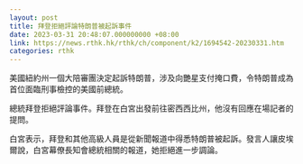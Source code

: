 ```yaml
---
layout: post
title: 拜登拒絕評論特朗普被起訴事件
date: 2023-03-31 20:48:07.000000000 +08:00
link: https://news.rthk.hk/rthk/ch/component/k2/1694542-20230331.htm
categories: rthk
---
```


美國紐約州一個大陪審團決定起訴特朗普，涉及向艷星支付掩口費，令特朗普成為首位面臨刑事檢控的美國前總統。

總統拜登拒絕評論事件。拜登在白宮出發前往密西西比州，他沒有回應在場記者的提問。

白宮表示，拜登和其他高級人員是從新聞報道中得悉特朗普被起訴。發言人讓皮埃爾說，白宮幕僚長知會總統相關的報道，她拒絕進一步調論。
